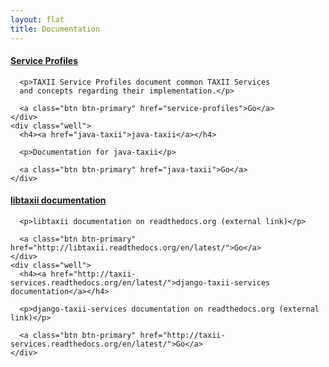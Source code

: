 ```yaml
---
layout: flat
title: Documentation
---
```


<div class="row">
  <div class="col-md-6">
    <div class="well">
      <h4><a href="service-profiles">Service Profiles</a></h4>

      <p>TAXII Service Profiles document common TAXII Services 
      and concepts regarding their implementation.</p>

      <a class="btn btn-primary" href="service-profiles">Go</a>
    </div>
    <div class="well">
      <h4><a href="java-taxii">java-taxii</a></h4>

      <p>Documentation for java-taxii</p>

      <a class="btn btn-primary" href="java-taxii">Go</a>
    </div>
  </div>
  <div class="col-md-6">
    <div class="well">
      <h4><a href="http://libtaxii.readthedocs.org/en/latest/">libtaxii documentation</a></h4>

      <p>libtaxii documentation on readthedocs.org (external link)</p>

      <a class="btn btn-primary" href="http://libtaxii.readthedocs.org/en/latest/">Go</a>
    </div>
    <div class="well">
      <h4><a href="http://taxii-services.readthedocs.org/en/latest/">django-taxii-services documentation</a></h4>

      <p>django-taxii-services documentation on readthedocs.org (external link)</p>

      <a class="btn btn-primary" href="http://taxii-services.readthedocs.org/en/latest/">Go</a>
    </div>
  </div>
</div>